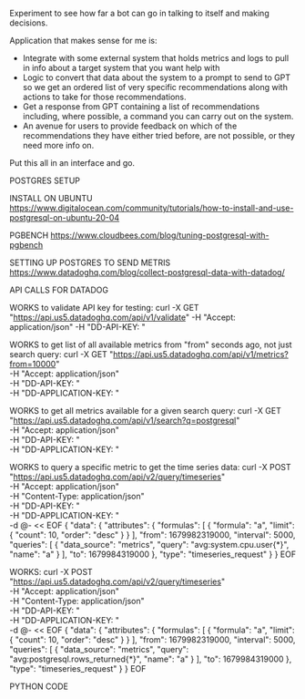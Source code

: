 Experiment to see how far a bot can go in talking to itself and making decisions.

Application that makes sense for me is:
- Integrate with some external system that holds metrics and logs to pull in info about a target system that you want help with
- Logic to convert that data about the system to a prompt to send to GPT so we get an ordered list of very specific recommendations along with actions to take for those recommendations.
- Get a response from GPT containing a list of recommendations including, where possible, a command you can carry out on the system.
- An avenue for users to provide feedback on which of the recommendations they have either tried before, are not possible, or they need more info on.

Put this all in an interface and go.


POSTGRES SETUP

INSTALL ON UBUNTU
https://www.digitalocean.com/community/tutorials/how-to-install-and-use-postgresql-on-ubuntu-20-04

PGBENCH
https://www.cloudbees.com/blog/tuning-postgresql-with-pgbench

SETTING UP POSTGRES TO SEND METRIS
https://www.datadoghq.com/blog/collect-postgresql-data-with-datadog/


API CALLS FOR DATADOG

WORKS to validate API key for testing:
curl -X GET "https://api.us5.datadoghq.com/api/v1/validate" -H "Accept: application/json" -H "DD-API-KEY: <DD-API-KEY>"


WORKS to get list of all available metrics from "from" seconds ago, not just search query:
curl -X GET "https://api.us5.datadoghq.com/api/v1/metrics?from=10000" \
-H "Accept: application/json" \
-H "DD-API-KEY: <DD-API-KEY>" \
-H "DD-APPLICATION-KEY: <DD-APPLICATION-KEY>"


WORKS to get all metrics available for a given search query:
curl -X GET "https://api.us5.datadoghq.com/api/v1/search?q=postgresql" \
-H "Accept: application/json" \
-H "DD-API-KEY: <DD-API-KEY>" \
-H "DD-APPLICATION-KEY: <DD-APPLICATION-KEY>"


WORKS to query a specific metric to get the time series data:
curl -X POST "https://api.us5.datadoghq.com/api/v2/query/timeseries" \
-H "Accept: application/json" \
-H "Content-Type: application/json" \
-H "DD-API-KEY: <DD-API-KEY>" \
-H "DD-APPLICATION-KEY: <DD-APPLICATION-KEY>" \
-d @- << EOF
{
  "data": {
    "attributes": {
      "formulas": [
        {
          "formula": "a",
          "limit": {
            "count": 10,
            "order": "desc"
          }
        }
      ],
      "from": 1679982319000,
      "interval": 5000,
      "queries": [
        {
          "data_source": "metrics",
          "query": "avg:system.cpu.user{*}",
          "name": "a"
        }
      ],
      "to": 1679984319000
    },
    "type": "timeseries_request"
  }
}
EOF

WORKS:
curl -X POST "https://api.us5.datadoghq.com/api/v2/query/timeseries" \
-H "Accept: application/json" \
-H "Content-Type: application/json" \
-H "DD-API-KEY: <DD-API-KEY>" \
-H "DD-APPLICATION-KEY: <DD-APPLICATION-KEY>" \
-d @- << EOF
{
  "data": {
    "attributes": {
      "formulas": [
        {
          "formula": "a",
          "limit": {
            "count": 10,
            "order": "desc"
          }
        }
      ],
      "from": 1679982319000,
      "interval": 5000,
      "queries": [
        {
          "data_source": "metrics",
          "query": "avg:postgresql.rows_returned{*}",
          "name": "a"
        }
      ],
      "to": 1679984319000
    },
    "type": "timeseries_request"
  }
}
EOF

PYTHON CODE
